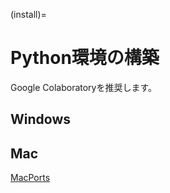 (install)=
# Python環境の構築

Google Colaboratoryを推奨します。

## Windows

## Mac

[MacPorts](https://www.macports.org)

```python

```
